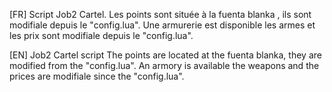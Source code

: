 [FR]
Script Job2 Cartel. 
Les points sont située à la fuenta blanka , ils sont modifiale depuis le "config.lua".
Une armurerie est disponible les armes et les prix sont modifiale depuis le "config.lua".

[EN]
Job2 Cartel script
The points are located at the fuenta blanka, they are modified from the "config.lua".
An armory is available the weapons and the prices are modifiale since the "config.lua".
